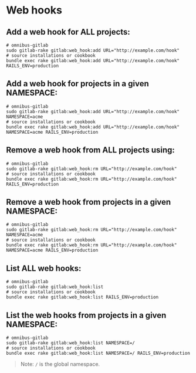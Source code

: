 # Web hooks

## Add a web hook for **ALL** projects:

    # omnibus-gitlab
    sudo gitlab-rake gitlab:web_hook:add URL="http://example.com/hook"
    # source installations or cookbook
    bundle exec rake gitlab:web_hook:add URL="http://example.com/hook" RAILS_ENV=production

## Add a web hook for projects in a given **NAMESPACE**:

    # omnibus-gitlab
    sudo gitlab-rake gitlab:web_hook:add URL="http://example.com/hook" NAMESPACE=acme
    # source installations or cookbook
    bundle exec rake gitlab:web_hook:add URL="http://example.com/hook" NAMESPACE=acme RAILS_ENV=production

## Remove a web hook from **ALL** projects using:

    # omnibus-gitlab
    sudo gitlab-rake gitlab:web_hook:rm URL="http://example.com/hook"
    # source installations or cookbook
    bundle exec rake gitlab:web_hook:rm URL="http://example.com/hook" RAILS_ENV=production

## Remove a web hook from projects in a given **NAMESPACE**:

    # omnibus-gitlab
    sudo gitlab-rake gitlab:web_hook:rm URL="http://example.com/hook" NAMESPACE=acme
    # source installations or cookbook
    bundle exec rake gitlab:web_hook:rm URL="http://example.com/hook" NAMESPACE=acme RAILS_ENV=production

## List **ALL** web hooks:

    # omnibus-gitlab
    sudo gitlab-rake gitlab:web_hook:list
    # source installations or cookbook
    bundle exec rake gitlab:web_hook:list RAILS_ENV=production

## List the web hooks from projects in a given **NAMESPACE**:

    # omnibus-gitlab
    sudo gitlab-rake gitlab:web_hook:list NAMESPACE=/
    # source installations or cookbook
    bundle exec rake gitlab:web_hook:list NAMESPACE=/ RAILS_ENV=production

> Note: `/` is the global namespace.
